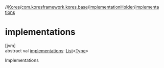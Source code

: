 //[Kores](../../../index.md)/[com.koresframework.kores.base](../index.md)/[ImplementationHolder](index.md)/[implementations](implementations.md)

# implementations

[jvm]\
abstract val [implementations](implementations.md): [List](https://kotlinlang.org/api/latest/jvm/stdlib/kotlin.collections/-list/index.html)<[Type](https://docs.oracle.com/javase/8/docs/api/java/lang/reflect/Type.html)>

Implementations
